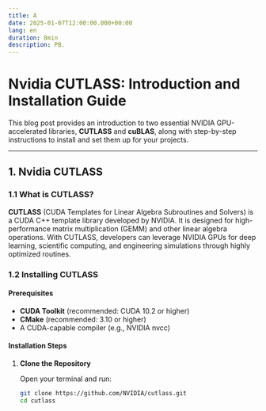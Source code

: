 ```yaml
---
title: A
date: 2025-01-07T12:00:00.000+00:00
lang: en
duration: 8min
description: PB.
---
```


# Nvidia CUTLASS: Introduction and Installation Guide

This blog post provides an introduction to two essential NVIDIA GPU-accelerated libraries, **CUTLASS** and **cuBLAS**, along with step-by-step instructions to install and set them up for your projects.

---

## 1. Nvidia CUTLASS

### 1.1 What is CUTLASS?

**CUTLASS** (CUDA Templates for Linear Algebra Subroutines and Solvers) is a CUDA C++ template library developed by NVIDIA. It is designed for high-performance matrix multiplication (GEMM) and other linear algebra operations. With CUTLASS, developers can leverage NVIDIA GPUs for deep learning, scientific computing, and engineering simulations through highly optimized routines.

### 1.2 Installing CUTLASS

#### Prerequisites

- **CUDA Toolkit** (recommended: CUDA 10.2 or higher)
- **CMake** (recommended: 3.10 or higher)
- A CUDA-capable compiler (e.g., NVIDIA nvcc)

#### Installation Steps

1. **Clone the Repository**

   Open your terminal and run:
   ```bash
   git clone https://github.com/NVIDIA/cutlass.git
   cd cutlass
